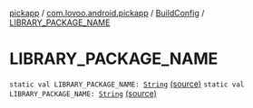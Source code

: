 [pickapp](../../index.md) / [com.lovoo.android.pickapp](../index.md) / [BuildConfig](index.md) / [LIBRARY_PACKAGE_NAME](./-l-i-b-r-a-r-y_-p-a-c-k-a-g-e_-n-a-m-e.md)

# LIBRARY_PACKAGE_NAME

`static val LIBRARY_PACKAGE_NAME: `[`String`](https://kotlinlang.org/api/latest/jvm/stdlib/kotlin/-string/index.html) [(source)](https://github.com/lovoo/android-pickpic/blob/master/pickapp/pickapp/build/generated/source/buildConfig/debug/com/lovoo/android/pickapp/BuildConfig.java#L8)
`static val LIBRARY_PACKAGE_NAME: `[`String`](https://kotlinlang.org/api/latest/jvm/stdlib/kotlin/-string/index.html) [(source)](https://github.com/lovoo/android-pickpic/blob/master/pickapp/pickapp/build/generated/source/buildConfig/debug/com/lovoo/android/pickapp/BuildConfig.java#L8)